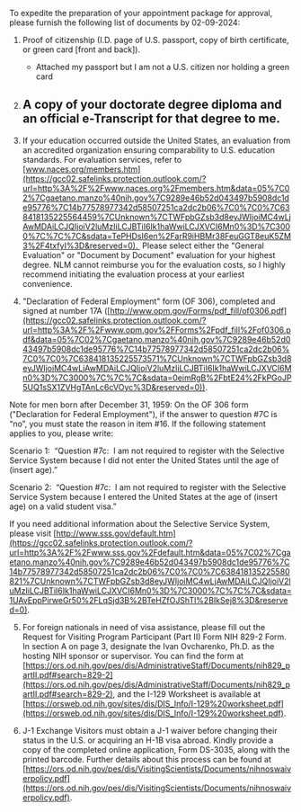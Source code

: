 
To expedite the preparation of your appointment package for approval, please furnish the following list of documents by 02-09-2024:

1. Proof of citizenship (I.D. page of U.S. passport, copy of birth certificate, or green card [front and back]). 
	- Attached my passport but I am not a U.S. citizen nor holding a green card

2. A copy of your doctorate degree diploma and an official e-Transcript for that degree to me.
	 -  

5. If your education occurred outside the United States, an evaluation from an accredited organization ensuring comparability to U.S. education standards. For evaluation services, refer to [www.naces.org/members.htm](https://gcc02.safelinks.protection.outlook.com/?url=http%3A%2F%2Fwww.naces.org%2Fmembers.htm&data=05%7C02%7Cgaetano.manzo%40nih.gov%7C9289e46b52d043497b5908dc1de95776%7C14b77578977342d58507251ca2dc2b06%7C0%7C0%7C638418135225564459%7CUnknown%7CTWFpbGZsb3d8eyJWIjoiMC4wLjAwMDAiLCJQIjoiV2luMzIiLCJBTiI6Ik1haWwiLCJXVCI6Mn0%3D%7C3000%7C%7C%7C&sdata=TePHDsI6en%2FarR9iHBMr38FeuGGT8euK5ZM3%2F4txfyI%3D&reserved=0).  Please select either the "General Evaluation" or "Document by Document" evaluation for your highest degree. NLM cannot reimburse you for the evaluation costs, so I highly recommend initiating the evaluation process at your earliest convenience.

6. "Declaration of Federal Employment" form (OF 306), completed and signed at number 17A ([http://www.opm.gov/Forms/pdf_fill/of0306.pdf](https://gcc02.safelinks.protection.outlook.com/?url=http%3A%2F%2Fwww.opm.gov%2FForms%2Fpdf_fill%2Fof0306.pdf&data=05%7C02%7Cgaetano.manzo%40nih.gov%7C9289e46b52d043497b5908dc1de95776%7C14b77578977342d58507251ca2dc2b06%7C0%7C0%7C638418135225573571%7CUnknown%7CTWFpbGZsb3d8eyJWIjoiMC4wLjAwMDAiLCJQIjoiV2luMzIiLCJBTiI6Ik1haWwiLCJXVCI6Mn0%3D%7C3000%7C%7C%7C&sdata=0eimRgB%2FbtE24%2FkPGoJP5UQ1sSX1ZVHgTAnLc6cVOyc%3D&reserved=0)).

Note for men born after December 31, 1959: On the OF 306 form ("Declaration for Federal Employment"), if the answer to question #7C is “no”, you must state the reason in item #16. If the following statement applies to you, please write:

Scenario 1:  “Question #7c:  I am not required to register with the Selective Service System because I did not enter the United States until the age of (insert age).”

Scenario 2:  “Question #7c:  I am not required to register with the Selective Service System because I entered the United States at the age of (insert age) on a valid student visa.”

If you need additional information about the Selective Service System, please visit [http://www.sss.gov/default.htm](https://gcc02.safelinks.protection.outlook.com/?url=http%3A%2F%2Fwww.sss.gov%2Fdefault.htm&data=05%7C02%7Cgaetano.manzo%40nih.gov%7C9289e46b52d043497b5908dc1de95776%7C14b77578977342d58507251ca2dc2b06%7C0%7C0%7C638418135225580821%7CUnknown%7CTWFpbGZsb3d8eyJWIjoiMC4wLjAwMDAiLCJQIjoiV2luMzIiLCJBTiI6Ik1haWwiLCJXVCI6Mn0%3D%7C3000%7C%7C%7C&sdata=1UAvEppPirweGr50%2FLqSjd3B%2BTeHZfOJShTl%2BIkSej8%3D&reserved=0).

5. For foreign nationals in need of visa assistance, please fill out the Request for Visiting Program Participant (Part II) Form NIH 829-2 Form. In section A on page 3, designate the Ivan Ovcharenko, Ph.D. as the hosting NIH sponsor or supervisor. You can find the form at [https://ors.od.nih.gov/pes/dis/AdministrativeStaff/Documents/nih829_partII.pdf#search=829-2](https://ors.od.nih.gov/pes/dis/AdministrativeStaff/Documents/nih829_partII.pdf#search=829-2), and the I-129 Worksheet is available at [https://orsweb.od.nih.gov/sites/dis/DIS_Info/I-129%20worksheet.pdf](https://orsweb.od.nih.gov/sites/dis/DIS_Info/I-129%20worksheet.pdf).

6. J-1 Exchange Visitors must obtain a J-1 waiver before changing their status in the U.S. or acquiring an H-1B visa abroad. Kindly provide a copy of the completed online application, Form DS-3035, along with the printed barcode. Further details about this process can be found at [https://ors.od.nih.gov/pes/dis/VisitingScientists/Documents/nihnoswaiverpolicy.pdf](https://ors.od.nih.gov/pes/dis/VisitingScientists/Documents/nihnoswaiverpolicy.pdf).
